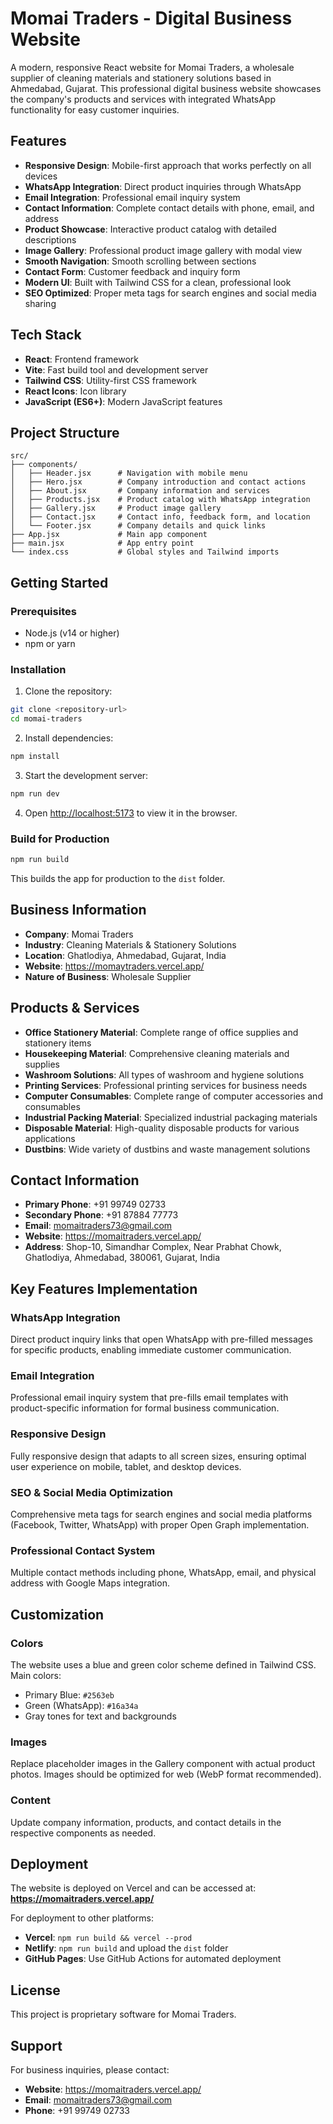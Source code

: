 # Momai Traders - Digital Business Website

A modern, responsive React website for Momai Traders, a wholesale supplier of cleaning materials and stationery solutions based in Ahmedabad, Gujarat. This professional digital business website showcases the company's products and services with integrated WhatsApp functionality for easy customer inquiries.

## Features

- **Responsive Design**: Mobile-first approach that works perfectly on all devices
- **WhatsApp Integration**: Direct product inquiries through WhatsApp
- **Email Integration**: Professional email inquiry system
- **Contact Information**: Complete contact details with phone, email, and address
- **Product Showcase**: Interactive product catalog with detailed descriptions
- **Image Gallery**: Professional product image gallery with modal view
- **Smooth Navigation**: Smooth scrolling between sections
- **Contact Form**: Customer feedback and inquiry form
- **Modern UI**: Built with Tailwind CSS for a clean, professional look
- **SEO Optimized**: Proper meta tags for search engines and social media sharing

## Tech Stack

- **React**: Frontend framework
- **Vite**: Fast build tool and development server
- **Tailwind CSS**: Utility-first CSS framework
- **React Icons**: Icon library
- **JavaScript (ES6+)**: Modern JavaScript features

## Project Structure

```
src/
├── components/
│   ├── Header.jsx      # Navigation with mobile menu
│   ├── Hero.jsx        # Company introduction and contact actions
│   ├── About.jsx       # Company information and services
│   ├── Products.jsx    # Product catalog with WhatsApp integration
│   ├── Gallery.jsx     # Product image gallery
│   ├── Contact.jsx     # Contact info, feedback form, and location
│   └── Footer.jsx      # Company details and quick links
├── App.jsx             # Main app component
├── main.jsx            # App entry point
└── index.css           # Global styles and Tailwind imports
```

## Getting Started

### Prerequisites

- Node.js (v14 or higher)
- npm or yarn

### Installation

1. Clone the repository:
```bash
git clone <repository-url>
cd momai-traders
```

2. Install dependencies:
```bash
npm install
```

3. Start the development server:
```bash
npm run dev
```

4. Open [http://localhost:5173](http://localhost:5173) to view it in the browser.

### Build for Production

```bash
npm run build
```

This builds the app for production to the `dist` folder.

## Business Information

- **Company**: Momai Traders
- **Industry**: Cleaning Materials & Stationery Solutions
- **Location**: Ghatlodiya, Ahmedabad, Gujarat, India
- **Website**: https://momaytraders.vercel.app/
- **Nature of Business**: Wholesale Supplier

## Products & Services

- **Office Stationery Material**: Complete range of office supplies and stationery items
- **Housekeeping Material**: Comprehensive cleaning materials and supplies
- **Washroom Solutions**: All types of washroom and hygiene solutions
- **Printing Services**: Professional printing services for business needs
- **Computer Consumables**: Complete range of computer accessories and consumables
- **Industrial Packing Material**: Specialized industrial packaging materials
- **Disposable Material**: High-quality disposable products for various applications
- **Dustbins**: Wide variety of dustbins and waste management solutions

## Contact Information

- **Primary Phone**: +91 99749 02733
- **Secondary Phone**: +91 87884 77773
- **Email**: momaitraders73@gmail.com
- **Website**: https://momaitraders.vercel.app/
- **Address**: Shop-10, Simandhar Complex, Near Prabhat Chowk, Ghatlodiya, Ahmedabad, 380061, Gujarat, India

## Key Features Implementation

### WhatsApp Integration
Direct product inquiry links that open WhatsApp with pre-filled messages for specific products, enabling immediate customer communication.

### Email Integration
Professional email inquiry system that pre-fills email templates with product-specific information for formal business communication.

### Responsive Design
Fully responsive design that adapts to all screen sizes, ensuring optimal user experience on mobile, tablet, and desktop devices.

### SEO & Social Media Optimization
Comprehensive meta tags for search engines and social media platforms (Facebook, Twitter, WhatsApp) with proper Open Graph implementation.

### Professional Contact System
Multiple contact methods including phone, WhatsApp, email, and physical address with Google Maps integration.

## Customization

### Colors
The website uses a blue and green color scheme defined in Tailwind CSS. Main colors:
- Primary Blue: `#2563eb`
- Green (WhatsApp): `#16a34a`
- Gray tones for text and backgrounds

### Images
Replace placeholder images in the Gallery component with actual product photos. Images should be optimized for web (WebP format recommended).

### Content
Update company information, products, and contact details in the respective components as needed.

## Deployment

The website is deployed on Vercel and can be accessed at: **https://momaitraders.vercel.app/**

For deployment to other platforms:
- **Vercel**: `npm run build && vercel --prod`
- **Netlify**: `npm run build` and upload the `dist` folder
- **GitHub Pages**: Use GitHub Actions for automated deployment

## License

This project is proprietary software for Momai Traders.

## Support

For business inquiries, please contact:
- **Website**: https://momaitraders.vercel.app/
- **Email**: momaitraders73@gmail.com
- **Phone**: +91 99749 02733
